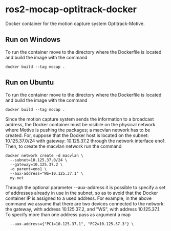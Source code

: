 # ros2-mocap-optitrack-docker
Docker container for the motion capture system Optitrack-Motive.

## Run on Windows
To run the container move to the directory where the Dockerfile is located and build the image with the command
```
docker build --tag mocap .
```


## Run on Ubuntu
To run the container move to the directory where the Dockerfile is located and build the image with the command
```
docker build --tag mocap .
```

Since the motion capture system sends the information to a broadcast address, the Docker container must be visibile on the physical network where Motive is pushing the packages; a macvlan network has to be created. For, suppose that the Docker host is located on the subnet: 10.125.37.0/24 with gateway: 10.125.37.2 through the network interface eno1. Then, to create the macvlan network run the command 
```
docker network create -d macvlan \
  --subnet=10.125.37.0/24 \
  --gateway=10.125.37.2 \
  -o parent=eno1 \
  --aux-address="WS=10.125.37.1" \
  my-net
```
Through the optional parameter --aux-address it is possible to specify a set of addresses already in use in the subnet, so as to avoid that the Docker container IP is assigned to a used address. For example, in the above command we assume that there are two devices connected to the network: the gateway, with address 10.125.37.2, and "WS", with address 10.125.37.1. 
To specify more than one address pass as argument a map
```
  --aux-address={"PC1=10.125.37.1", "PC2=10.125.37.3"} \
```
